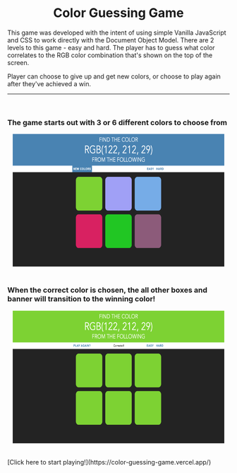 <h1 align="center"> Color Guessing Game </h1>

This game was developed with the intent of using simple Vanilla JavaScript and CSS to work directly with the Document Object Model. There are 2 levels to this game - easy and hard. The player has to guess what color correlates to the RGB color combination that's shown on the top of the screen. 

Player can choose to give up and get new colors, or choose to play again after they've achieved a win.
</br>
- - - -
</br>
<h3>The game starts out with 3 or 6 different colors to choose from</h3>
<div align="center">
  <img width="480" height="300" src="./gameStart.png"/>
</div>
</br>
<h3> When the correct color is chosen, the all other boxes and banner will transition to the winning color!</h3>
<div align="center">
  <img align="center" width="480" height="300" src="./gameWin.png">
</div>
</br>
</br>
[Click here to start playing!](https://color-guessing-game.vercel.app/)
